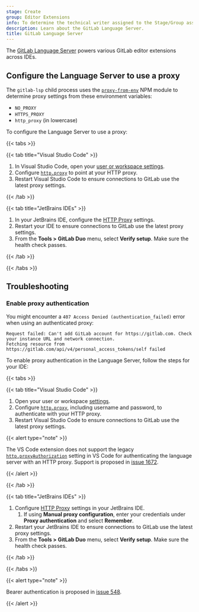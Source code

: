 ```yaml
---
stage: Create
group: Editor Extensions
info: To determine the technical writer assigned to the Stage/Group associated with this page, see https://handbook.gitlab.com/handbook/product/ux/technical-writing/#assignments
description: Learn about the GitLab Language Server.
title: GitLab Language Server
---
```


The [GitLab Language Server](https://gitlab.com/gitlab-org/editor-extensions/gitlab-lsp)
powers various GitLab editor extensions across IDEs.

## Configure the Language Server to use a proxy

The `gitlab-lsp` child process uses the [`proxy-from-env`](https://www.npmjs.com/package/proxy-from-env?activeTab=readme)
NPM module to determine proxy settings from these environment variables:

- `NO_PROXY`
- `HTTPS_PROXY`
- `http_proxy` (in lowercase)

To configure the Language Server to use a proxy:

{{< tabs >}}

{{< tab title="Visual Studio Code" >}}

1. In Visual Studio Code, open your [user or workspace settings](https://code.visualstudio.com/docs/getstarted/settings).
1. Configure [`http.proxy`](https://code.visualstudio.com/docs/setup/network#_legacy-proxy-server-support)
   to point at your HTTP proxy.
1. Restart Visual Studio Code to ensure connections to GitLab use the latest proxy settings.

{{< /tab >}}

{{< tab title="JetBrains IDEs" >}}

1. In your JetBrains IDE, configure the [HTTP Proxy](https://www.jetbrains.com/help/idea/settings-http-proxy.html) settings.
1. Restart your IDE to ensure connections to GitLab use the latest proxy settings.
1. From the **Tools > GitLab Duo** menu, select **Verify setup**. Make sure the health check passes.

{{< /tab >}}

{{< /tabs >}}

## Troubleshooting

### Enable proxy authentication

You might encounter a `407 Access Denied (authentication_failed)` error when using an authenticated proxy:

```plaintext
Request failed: Can't add GitLab account for https://gitlab.com. Check your instance URL and network connection.
Fetching resource from https://gitlab.com/api/v4/personal_access_tokens/self failed
```

To enable proxy authentication in the Language Server, follow the steps for your IDE:

{{< tabs >}}

{{< tab title="Visual Studio Code" >}}

1. Open your user or workspace [settings](https://code.visualstudio.com/docs/getstarted/settings).
1. Configure [`http.proxy`](https://code.visualstudio.com/docs/setup/network#_legacy-proxy-server-support),
   including username and password, to authenticate with your HTTP proxy.
1. Restart Visual Studio Code to ensure connections to GitLab use the latest proxy settings.

{{< alert type="note" >}}

The VS Code extension does not support the legacy
[`http.proxyAuthorization`](https://code.visualstudio.com/docs/setup/network#_legacy-proxy-server-support)
setting in VS Code for authenticating the language server with an HTTP proxy. Support is proposed in
[issue 1672](https://gitlab.com/gitlab-org/gitlab-vscode-extension/-/issues/1672).

{{< /alert >}}

{{< /tab >}}

{{< tab title="JetBrains IDEs" >}}

1. Configure [HTTP Proxy](https://www.jetbrains.com/help/idea/settings-http-proxy.html) settings in your JetBrains IDE.
   1. If using **Manual proxy configuration**, enter your credentials under **Proxy authentication** and select **Remember**.
1. Restart your JetBrains IDE to ensure connections to GitLab use the latest proxy settings.
1. From the **Tools > GitLab Duo** menu, select **Verify setup**. Make sure the health check passes.

{{< /tab >}}

{{< /tabs >}}

{{< alert type="note" >}}

Bearer authentication is proposed in [issue 548](https://gitlab.com/gitlab-org/editor-extensions/gitlab-lsp/-/issues/548).

{{< /alert >}}
